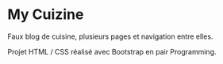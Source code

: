 # My Cuizine

Faux blog de cuisine, plusieurs pages et navigation entre elles.

Projet HTML / CSS réalisé avec Bootstrap en pair Programming.
